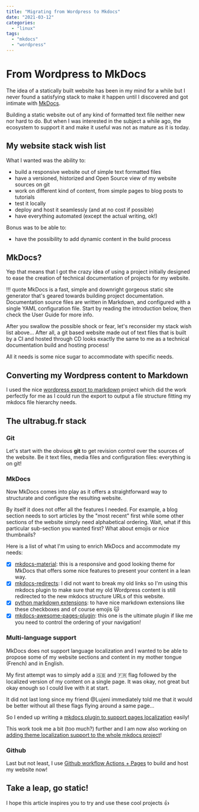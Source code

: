 ```yaml
---
title: "Migrating from Wordpress to Mkdocs"
date: "2021-03-12"
categories:
  - "linux"
tags:
  - "mkdocs"
  - "wordpress"
---
```


# From Wordpress to MkDocs

The idea of a statically built website has been in my mind for a while but I
never found a satisfying stack to make it happen until I discovered and got
intimate with [MkDocs](https://www.mkdocs.org/).

Building a static website out of any kind of formatted text file neither new
nor hard to do. But when I was interested in the subject a while ago, the
ecosystem to support it and make it useful was not as mature as it is today.

## My website stack wish list

What I wanted was the ability to:

- build a responsive website out of simple text formatted files
- have a versioned, historized and Open Source view of my website sources on git
- work on different kind of content, from simple pages to blog posts to tutorials
- test it locally
- deploy and host it seamlessly (and at no cost if possible)
- have everything automated (except the actual writing, ok!)

Bonus was to be able to:

- have the possibility to add dynamic content in the build process

## MkDocs?

Yep that means that I got the crazy idea of using a project initially designed
to ease the creation of technical documentation of projects for my website.

!!! quote
    MkDocs is a fast, simple and downright gorgeous static site generator that's geared towards building project documentation. Documentation source files are written in Markdown, and configured with a single YAML configuration file. Start by reading the introduction below, then check the User Guide for more info.

After you swallow the possible shock or fear, let's reconsider my stack wish
list above... After all, a git based website made out of text files that is
built by a CI and hosted through CD looks exactly the same to me as a technical
documentation build and hosting process!

All it needs is some nice sugar to accommodate with specific needs.

## Converting my Wordpress content to Markdown

I used the nice [wordpress export to markdown](https://github.com/lonekorean/wordpress-export-to-markdown)
project which did the work perfectly for me as I could run the export to output
a file structure fitting my mkdocs file hierarchy needs.

## The ultrabug.fr stack

### Git

Let's start with the obvious **git** to get revision control over the sources
of the website. Be it text files, media files and configuration files:
everything is on git!

### MkDocs

Now MkDocs comes into play as it offers a straightforward way to structurate
and configure the resulting website.

By itself it does not offer all the features I needed. For example, a blog
section needs to sort articles by the "most recent" first while some other
sections of the website simply need alphabetical ordering. Wait, what if this
particular sub-section you wanted first? What about emojis or nice thumbnails?

Here is a list of what I'm using to enrich MkDocs and accommodate my needs:

- [X] [mkdocs-material](https://github.com/squidfunk/mkdocs-material): this is
a responsive and good looking theme for MkDocs that offers some nice features
to present your content in a lean way.
- [X] [mkdocs-redirects](https://github.com/datarobot/mkdocs-redirects): I did
not want to break my old links so I'm using this mkdocs plugin to make sure that
my old Wordpress content is still redirected to the new mkdocs structure URLs
of this website.
- [X] [python markdown extensions](https://github.com/facelessuser/pymdown-extensions): to have nice markdown extensions like these checkboxes and of course emojis :cat:
- [X] [mkdocs-awesome-pages-plugin](https://github.com/lukasgeiter/mkdocs-awesome-pages-plugin): this one is the ultimate plugin if like me you need to control the ordering of your navigation!

### Multi-language support

MkDocs does not support language localization and I wanted to be able to propose
some of my website sections and content in my mother tongue (French) and in English.

My first attempt was to simply add a :gb: and :fr: flag followed by the localized
version of my content on a single page. It was okay, not great but okay enough
so I could live with it at start.

It did not last long since my friend @Lujeni immediately told me that it would
be better without all these flags flying around a same page...

So I ended up writing a [mkdocs plugin to support pages localization](https://github.com/ultrabug/mkdocs-static-i18n) easily!

This work took me a bit (too much?) further and I am now also working on
[adding theme localization support to the whole mkdocs project](https://github.com/mkdocs/mkdocs/pull/2299)!

### Github

Last but not least, I use [Github workflow Actions + Pages](https://github.com/ultrabug/ultrabug.fr) to build and host my website now!

## Take a leap, go static!

I hope this article inspires you to try and use these cool projects :thumbsup:
